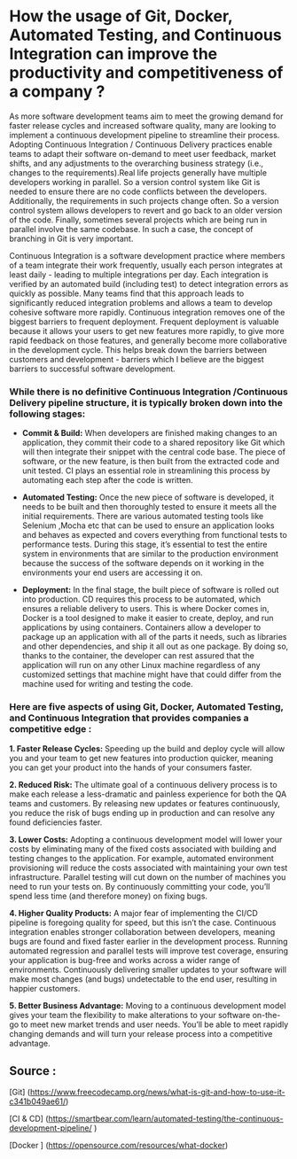 # How the usage of Git, Docker, Automated Testing, and Continuous Integration can improve the productivity and competitiveness of a company ?

As more software development teams aim to meet the growing demand for faster release cycles and increased software quality, many are looking to implement a continuous development pipeline to streamline their process. Adopting Continuous Integration / Continuous Delivery practices enable teams to adapt their software on-demand to meet user feedback, market shifts, and any adjustments to the overarching business strategy (i.e., changes to the requirements).Real life projects generally have multiple developers working in parallel. So a version control system like Git is needed to ensure there are no code conflicts between the developers. Additionally, the requirements in such projects change often. So a version control system allows developers to revert and go back to an older version of the code. Finally, sometimes several projects which are being run in parallel involve the same codebase. In such a case, the concept of branching in Git is very important.

Continuous Integration is a software development practice where members of a team integrate their work frequently, usually each person integrates at least daily - leading to multiple integrations per day. Each integration is verified by an automated build (including test) to detect integration errors as quickly as possible. Many teams find that this approach leads to significantly reduced integration problems and allows a team to develop cohesive software more rapidly. Continuous integration removes one of the biggest barriers to frequent deployment. Frequent deployment is valuable because it allows your users to get new features more rapidly, to give more rapid feedback on those features, and generally become more collaborative in the development cycle. This helps break down the barriers between customers and development - barriers which I believe are the biggest barriers to successful software development.


### While there is no definitive Continuous Integration /Continuous Delivery pipeline structure, it is typically broken down into the following stages:

* __Commit & Build:__ When developers are finished making changes to an application, they commit their code to a shared repository like Git which will then integrate their snippet with the central code base. The piece of software, or the new feature, is then built from the extracted code and unit tested. CI plays an essential role in streamlining this process by automating each step after the code is written.


* __Automated Testing:__ Once the new piece of software is developed, it needs to be built and then thoroughly tested to ensure it meets all the initial requirements. There are various automated testing tools like Selenium ,Mocha etc that can be used to ensure an application looks and behaves as expected and covers everything from functional tests to performance tests. During this stage, it’s essential to test the entire system in environments that are similar to the production environment because the success of the software depends on it working in the environments your end users are accessing it on.

* __Deployment:__ In the final stage, the built piece of software is rolled out into production. CD requires this process to be automated, which ensures a reliable delivery to users. This is where Docker comes in, Docker is a tool designed to make it easier to create, deploy, and run applications by using containers. Containers allow a developer to package up an application with all of the parts it needs, such as libraries and other dependencies, and ship it all out as one package. By doing so, thanks to the container, the developer can rest assured that the application will run on any other Linux machine regardless of any customized settings that machine might have that could differ from the machine used for writing and testing the code.


### Here are five aspects of using Git, Docker, Automated Testing, and Continuous Integration that provides companies a competitive edge :


**1. Faster Release Cycles:** Speeding up the build and deploy cycle will allow you and your team to get new features into production quicker, meaning you can get your product into the hands of your consumers faster.

**2. Reduced Risk:** The ultimate goal of a continuous delivery process is to make each release a less-dramatic and painless experience for both the QA teams and customers. By releasing new updates or features continuously, you reduce the risk of bugs ending up in production and can resolve any found deficiencies faster.

**3. Lower Costs:** Adopting a continuous development model will lower your costs by eliminating many of the fixed costs associated with building and testing changes to the application. For example, automated environment provisioning will reduce the costs associated with maintaining your own test infrastructure. Parallel testing will cut down on the number of machines you need to run your tests on. By continuously committing your code, you’ll spend less time (and therefore money) on fixing bugs.

**4. Higher Quality Products:** A major fear of implementing the CI/CD pipeline is foregoing quality for speed, but this isn’t the case. Continuous integration enables stronger collaboration between developers, meaning bugs are found and fixed faster earlier in the development process. Running automated regression and parallel tests will improve test coverage, ensuring your application is bug-free and works across a wider range of environments. Continuously delivering smaller updates to your software will make most changes (and bugs) undetectable to the end user, resulting in happier customers.

**5. Better Business Advantage:** Moving to a continuous development model gives your team the flexibility to make alterations to your software on-the-go to meet new market trends and user needs. You’ll be able to meet rapidly changing demands and will turn your release process into a competitive advantage.


## Source :

[Git] (https://www.freecodecamp.org/news/what-is-git-and-how-to-use-it-c341b049ae61/)

[CI & CD] (https://smartbear.com/learn/automated-testing/the-continuous-development-pipeline/ )

[Docker ] (https://opensource.com/resources/what-docker)
